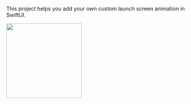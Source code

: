 This project helps you add your own custom launch screen animation in SwiftUI.



<img src="https://user-images.githubusercontent.com/44741544/148225832-b3a959b8-dd7d-4b2d-94a0-a73683791233.gif" width="200">

